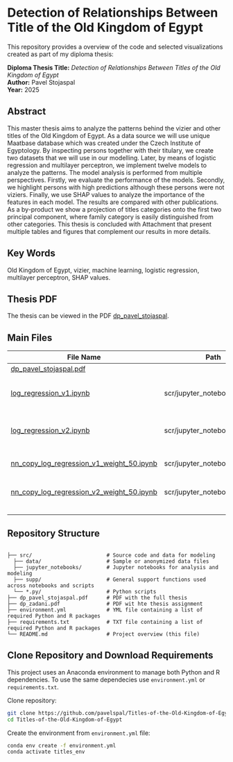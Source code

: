 # Detection of Relationships Between Title of the Old Kingdom of Egypt

This repository provides a overview of the code and selected visualizations created as part of my diploma thesis:

**Diploma Thesis Title:** *Detection of Relationships Between Titles of the Old Kingdom of Egypt*  
**Author:** Pavel Stojaspal  
**Year:** 2025

## Abstract

This master thesis aims to analyze the patterns behind the vizier and other titles of the Old Kingdom of Egypt. As a data source we will use unique Maatbase database which was created under the Czech Institute of Egyptology. By inspecting persons together with their titulary, we create two datasets that we will use in our modelling. Later, by means of logistic regression and multilayer perceptron, we implement twelve models to analyze the patterns. The model analysis is performed from multiple perspectives. Firstly, we evaluate the performance of the models. Secondly, we highlight persons with high predictions although these persons were not viziers. Finally, we use SHAP values to analyze the importance of the features in each model. The results are compared with other publications. As a by-product we show a projection of titles categories onto the first two principal component, where family category is easily distinguished from other categories. This thesis is concluded with Attachment that present multiple tables and figures that complement our results in more details.

## Key Words

Old Kingdom of Egypt, vizier, machine learning, logistic regression, multilayer perceptron, SHAP values.

## Thesis PDF
The thesis can be viewed in the PDF [dp_pavel_stojaspal](https://github.com/pavelspal/Titles-of-the-Old-Kingdom-of-Egypt/blob/main/dp_pavel_stojaspal.pdf).

## Main Files

| File Name | Path | Description |
|---|---|---|
| [dp_pavel_stojaspal.pdf](https://github.com/pavelspal/Titles-of-the-Old-Kingdom-of-Egypt/blob/main/dp_pavel_stojaspal.pdf) |  | Thesis PDF |
| [log_regression_v1.ipynb](https://github.com/pavelspal/Titles-of-the-Old-Kingdom-of-Egypt/blob/main/scr/jupyter_notebook/R_script/log_regression_v1.ipynb) | scr/jupyter_notebook/R_script | Logistic models for feature version&nbsp1 |
| [log_regression_v2.ipynb](https://github.com/pavelspal/Titles-of-the-Old-Kingdom-of-Egypt/blob/main/scr/jupyter_notebook/R_script/log_regression_v2.ipynb) | scr/jupyter_notebook/R_script | Logistic models for feature version&nbsp2 |
| [nn_copy_log_regression_v1_weight_50.ipynb](https://github.com/pavelspal/Titles-of-the-Old-Kingdom-of-Egypt/blob/main/scr/jupyter_notebook/nn_copy_log_regression_v1_weight_50.ipynb) | scr/jupyter_notebook | MLP models for feature version&nbsp1 |
| [nn_copy_log_regression_v2_weight_50.ipynb](https://github.com/pavelspal/Titles-of-the-Old-Kingdom-of-Egypt/blob/main/scr/jupyter_notebook/nn_copy_log_regression_v2_weight_50.ipynb) | scr/jupyter_notebook | MLP models for feature version&nbsp2 |
|  |  |  |
|  |  |  |
|  |  |  |

## Repository Structure

```plaintext

├── src/                        # Source code and data for modeling
  ├── data/                     # Sample or anonymized data files
  ├── jupyter_notebooks/        # Jupyter notebooks for analysis and modeling
  ├── supp/                     # General support functions used across notebooks and scripts
  └── *.py/                     # Python scripts
├── dp_pavel_stojaspal.pdf      # PDF with the full thesis
├── dp_zadani.pdf               # PDF wit hte thesis assignment
├── environment.yml             # YML file containing a list of required Python and R packages
├── requirements.txt            # TXT file containing a list of required Python and R packages
└── README.md                   # Project overview (this file)
```

## Clone Repository and Download Requirements

This project uses an Anaconda environment to manage both Python and R dependencies. To use the same dependecies use `environment.yml` or  `requirements.txt`.

Clone repository:
```bash
git clone https://github.com/pavelspal/Titles-of-the-Old-Kingdom-of-Egypt.git
cd Titles-of-the-Old-Kingdom-of-Egypt
```

Create the environment from `environment.yml` file:
```bash
conda env create -f environment.yml
conda activate titles_env
```
